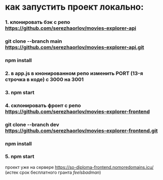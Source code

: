# как запустить проект локально: 
   ### 1. клонировать бэк с репо https://github.com/serezhaorlov/movies-explorer-api 
   ### git clone --branch main https://github.com/serezhaorlov/movies-explorer-api.git
   ### npm install 
   ### 2. в app.js в кнонированном репо изменить PORT (13-я строчка в коде) с 3000 на 3001
   ### 3. npm start
   ###  4. склонировать фронт с репо https://github.com/serezhaorlov/movies-explorer-frontend
   ### git clone --branch dev https://github.com/serezhaorlov/movies-explorer-frontend.git
   ### npm install 
   ### 5. npm start 

проект уже на  сервере https://so-diploma-frontend.nomoredomains.icu/ (истек срок бесплатного гранта *feelsbadman*) 

